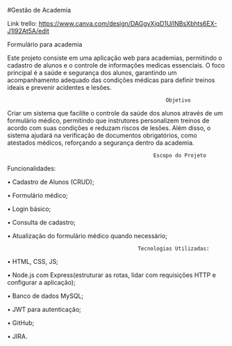 #Gestão de Academia 

Link trello: https://www.canva.com/design/DAGgyXjqD1U/lNBsXbhts6EX-J1l92At5A/edit

Formulário para academia

Este projeto consiste em uma aplicação web para academias, permitindo o cadastro de alunos e o controle de informações medicas essenciais. O foco principal é a saúde e segurança dos alunos, garantindo um acompanhamento adequado das condições médicas para definir treinos ideais e prevenir acidentes e lesões.

                                                       Objetivo
Criar um sistema que facilite o controle da saúde dos alunos através de um formulário médico, permitindo que instrutores personalizem treinos de acordo com suas condições e reduzam riscos de lesões. Além disso, o sistema ajudará na verificação de documentos obrigatórios, como atestados médicos, reforçando a segurança dentro da academia.

                                                   Escopo do Projeto

Funcionalidades:

•	Cadastro de Alunos (CRUD);

•	Formulário médico;

•	Login básico;

•	Consulta de cadastro;

•	Atualização do formulário médico quando necessário;


                                                                     
                                              Tecnologias Utilizadas:


•	HTML, CSS, JS;

•	Node.js com Express(estruturar as rotas, lidar com requisições HTTP e configurar a aplicação);

•	Banco de dados MySQL;

•	JWT para autenticação;

•	GitHub;

•	JIRA.

